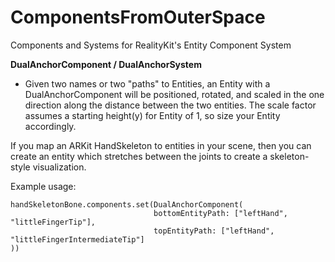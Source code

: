# ComponentsFromOuterSpace

Components and Systems for RealityKit's Entity Component System

**DualAnchorComponent / DualAnchorSystem**
* Given two names or two "paths" to Entities, an Entity with a DualAnchorComponent will be positioned, rotated, and scaled in the one direction along the distance between the two entities. The scale factor assumes a starting height(y) for Entity of 1, so size your Entity accordingly.

If you map an ARKit HandSkeleton to entities in your scene, then you can create an entity which stretches between the joints to create a skeleton-style visualization.

Example usage:
```
handSkeletonBone.components.set(DualAnchorComponent(
                                bottomEntityPath: ["leftHand", "littleFingerTip"],
                                topEntityPath: ["leftHand", "littleFingerIntermediateTip"]
))
```
